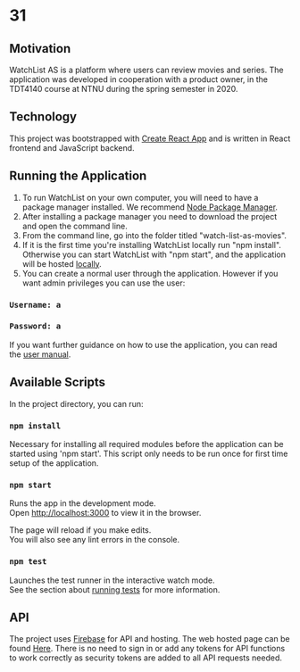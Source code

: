 # 31

## Motivation
WatchList AS is a platform where users can review movies and series. The application was developed in cooperation with a product owner, in the TDT4140 course at NTNU during the spring semester in 2020.

## Technology
This project was bootstrapped with [Create React App](https://github.com/facebook/create-react-app) and is written in React frontend and JavaScript backend.

## Running the Application

1. To run WatchList on your own computer, you will need to have a package manager installed. We recommend [Node Package Manager](https://www.npmjs.com/get-npm).
2. After installing a package manager you need to download the project and open the command line.
3. From the command line, go into the folder titled "watch-list-as-movies".
4. If it is the first time you're installing WatchList locally run "npm install". Otherwise you can start WatchList with "npm start", and the application will be hosted [locally](http://localhost:3000).
5. You can create a normal user through the application. However if you want admin privileges you can use the user:
### `Username: a`
### `Password: a` 

If you want further guidance on how to use the application, you can read the [user manual](https://gitlab.stud.idi.ntnu.no/tdt4140-2020/31/-/wikis/Wiki-1:-Brukermanual).

## Available Scripts

In the project directory, you can run:

### `npm install`

Necessary for installing all required modules before the application can be started using 'npm start'. This script only needs to be run once for first time setup of the application.

### `npm start`

Runs the app in the development mode.<br />
Open [http://localhost:3000](http://localhost:3000) to view it in the browser.

The page will reload if you make edits.<br />
You will also see any lint errors in the console.

### `npm test`

Launches the test runner in the interactive watch mode.<br />
See the section about [running tests](https://facebook.github.io/create-react-app/docs/running-tests) for more information.

## API

The project uses [Firebase](https://firebase.google.com/docs/web/setup) for API and hosting. The web hosted page can be found [Here](https://watchlistas.web.app/). There is no need to sign in or add any tokens for API functions to work correctly as security tokens are added to all API requests needed.
